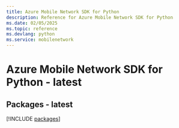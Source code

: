 ```yaml
---
title: Azure Mobile Network SDK for Python
description: Reference for Azure Mobile Network SDK for Python
ms.date: 02/05/2025
ms.topic: reference
ms.devlang: python
ms.service: mobilenetwork
---
```

# Azure Mobile Network SDK for Python - latest
## Packages - latest
[!INCLUDE [packages](mobile-network-index.md)]